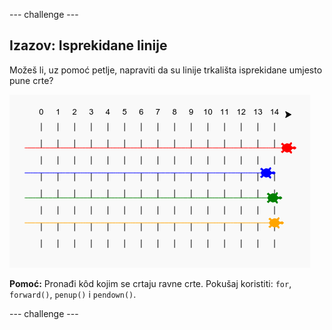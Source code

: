 \--- challenge \---

## Izazov: Isprekidane linije

Možeš li, uz pomoć petlje, napraviti da su linije trkališta isprekidane umjesto pune crte?

![screenshot](images/race-finished.png)

**Pomoć:** Pronađi kôd kojim se crtaju ravne crte. Pokušaj koristiti: `for`, `forward()`, `penup()` i `pendown()`.

\--- challenge \---